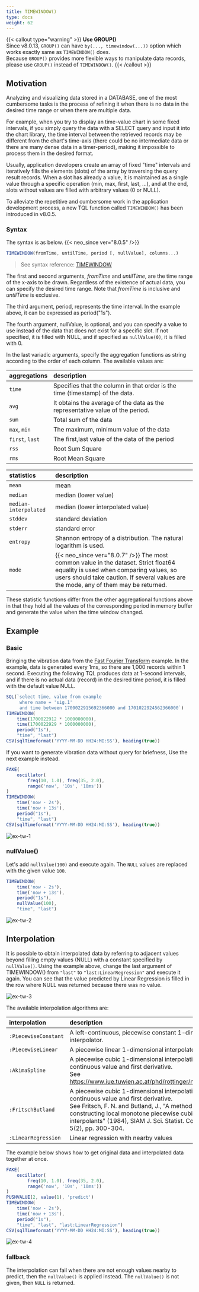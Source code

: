 ```yaml
---
title: TIMEWINDOW()
type: docs
weight: 62
---
```


{{< callout type="warning" >}}
**Use GROUP()**<br/>
Since v8.0.13, `GROUP()` can have `by(..., timewindow(...))` option which works exactly same as `TIMEWINDOW()` does.<br/>
Because `GROUP()` provides more flexible ways to manipulate data records, please use `GROUP()` instead of `TIMEWINDOW()`.
{{< /callout >}}

## Motivation

Analyzing and visualizing data stored in a DATABASE, one of the most cumbersome tasks is the process of refining it when there is no data in the desired time range or when there are multiple data.

For example, when you try to display an time-value chart in some fixed intervals, if you simply query the data with a SELECT query and input it into the chart library, the time interval between the retrieved records may be different from the chart's time-axis (there could be no intermediate data or there are many dense data in a timer-period), making it impossible to process them in the desired format.

Usually, application developers create an array of fixed "time" intervals and iteratively fills the elements (slots) of the array by traversing the query result records. When a slot has already a value, it is maintained as a single value through a specific operation (min, max, first, last, ...), and at the end, slots without values are filled with arbitrary values (0 or NULL).

To alleviate the repetitive and cumbersome work in the application development process, a new TQL function called `TIMEWINDOW()` has been introduced in v8.0.5.

### Syntax

The syntax is as below. {{< neo_since ver="8.0.5" />}}

```js
TIMEWINDOW(fromTime, untilTime, period [, nullValue], columns...)
```

> See syntax reference: [TIMEWINDOW](/neo/tql/map/#timewindow)

The first and second arguments, *fromTime* and *untilTime*, are the time range of the x-axis to be drawn. Regardless of the existence of actual data, you can specify the desired time range. Note that *fromTime* is inclusive and *untilTime* is exclusive.

The third argument, period, represents the time interval. In the example above, it can be expressed as period("1s").

The fourth argument, nullValue, is optional, and you can specify a value to use instead of the data that does not exist for a specific slot. If not specified, it is filled with NULL, and if specified as `nullValue(0)`, it is filled with 0.

In the last variadic arguments, specify the aggregation functions as string according to the order of each column. The available values are:

| aggregations     |    description          |
|:---------------- | :---------------------- |
| `time`           | Specifies that the column in that order is the time (timestamp) of the data.  |
| `avg`            | It obtains the average of the data as the representative value of the period. |
| `sum`            | Total sum of the data                             |
| `max`, `min`     | The maximum, minimum value of the data            |
| `first`, `last`  | The first,last value of the data of the period    |
| `rss`            | Root Sum Square         |
| `rms`            | Root Mean Square        |

| statistics       | description             |
|:---------------- | :---------------------- |
| `mean`           | mean                    |
| `median`         | median (lower value)    |
| `median-interpolated` | median (lower interpolated value) |
| `stddev`         | standard deviation      |
| `stderr`         | standard error          |
| `entropy`        | Shannon entropy of a distribution. The natural logarithm is used. |
| `mode`  | {{< neo_since ver="8.0.7" />}} The most common value in the dataset. Strict float64 equality is used when comparing values, so users should take caution. If several values are the mode, any of them may be returned. |

These statistic functions differ from the other aggregational functions above in that they hold all the values of the corresponding period in memory buffer and generate the value when the time window changed.

## Example

### Basic

Bringing the vibration data from the [Fast Fourier Transform](../fft/) example. In the example, data is generated every 1ms, so there are 1,000 records within 1 second. Executing the following TQL produces data at 1-second intervals, and if there is no actual data (record) in the desired time period, it is filled with the default value NULL.

```js
SQL(`select time, value from example
     where name = 'sig.1'
     and time between 1700022915692366000 and 1701022924562366000`)
TIMEWINDOW(
    time(1700022912 * 1000000000),
    time(1700022929 * 1000000000),
    period("1s"),
    "time", "last")
CSV(sqlTimeformat('YYYY-MM-DD HH24:MI:SS'), heading(true))
```

If you want to generate vibration data without query for briefness, Use the next example instead.

```js
FAKE(
    oscillator(
        freq(10, 1.0), freq(35, 2.0), 
        range('now', '10s', '10ms')) 
)
TIMEWINDOW(
    time('now - 2s'),
    time('now + 13s'),
    period("1s"),
    "time", "last")
CSV(sqlTimeformat('YYYY-MM-DD HH24:MI:SS'), heading(true))
```

![ex-tw-1](../img/ex-tw-1.jpg)

### nullValue()

Let's add `nullValue(100)` and execute again. The `NULL` values are replaced with the given value `100`.

```js
TIMEWINDOW(
    time('now - 2s'),
    time('now + 13s'),
    period("1s"),
    nullValue(100),
    "time", "last")
```

![ex-tw-2](../img/ex-tw-2.jpg)


## Interpolation

It is possible to obtain interpolated data by referring to adjacent values beyond filling empty values (NULL) with a constant specified by `nullValue()`. Using the example above, change the last argument of TIMEWINDOW() from `"last"` to `"last:LinearRegression"` and execute it again. You can see that the value predicted by Linear Regression is filled in the row where NULL was returned because there was no value.

![ex-tw-3](../img/ex-tw-3.jpg)

The available interpolation algorithms are:

| interpolation                 | description              |
| :---------------------------- | :----------------------- |
| `:PiecewiseConstant`          | A left-continuous, piecewise constant 1-dimensional interpolator. |
| `:PiecewiseLinear`            | A piecewise linear 1-dimensional interpolator |
| `:AkimaSpline`                | A piecewise cubic 1-dimensional interpolation with continuous value and first derivative. <br/> See https://www.iue.tuwien.ac.at/phd/rottinger/node60.html |
| `:FritschButland`             | A piecewise cubic 1-dimensional interpolation with continuous value and first derivative. <br/> See Fritsch, F. N. and Butland, J., "A method for constructing local monotone piecewise cubic interpolants" (1984), SIAM J. Sci. Statist. Comput., 5(2), pp. 300-304. |
| `:LinearRegression`           | Linear regression with nearby values                  |

The example below shows how to get original data and interpolated data together at once.

```js
FAKE(
    oscillator(
        freq(10, 1.0), freq(35, 2.0), 
        range('now', '10s', '10ms')) 
)
PUSHVALUE(2, value(1), 'predict')
TIMEWINDOW(
    time('now - 2s'),
    time('now + 13s'),
    period("1s"),
    "time", "last", "last:LinearRegression")
CSV(sqlTimeformat('YYYY-MM-DD HH24:MI:SS'), heading(true))
```

![ex-tw-4](../img/ex-tw-4.jpg)

### fallback

The interpolation can fail when there are not enough values nearby to predict, then the `nullValue()` is applied instead. The `nullValue()` is not given, then `NULL` is returned.
